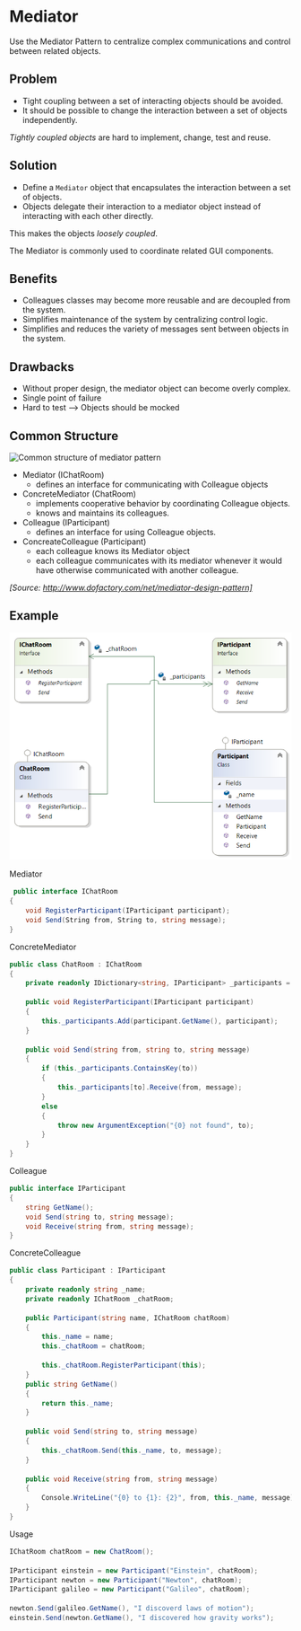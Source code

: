 ﻿# Mediator

Use the Mediator Pattern to centralize complex communications and control between related objects.

## Problem

* Tight coupling between a set of interacting objects should be avoided.
* It should be possible to change the interaction between a set of objects independently.

*Tightly coupled objects* are hard to implement, change, test and reuse.

## Solution

* Define a `Mediator` object that encapsulates the interaction between a set of objects.
* Objects delegate their interaction to a mediator object instead of interacting with each other directly.

This makes the objects *loosely coupled*.

The Mediator is commonly used to coordinate related GUI components.

## Benefits

* Colleagues classes may become more reusable and are decoupled from the system.
* Simplifies maintenance of the system by centralizing control logic.
* Simplifies and reduces the variety of messages sent between objects in the system.

## Drawbacks

* Without proper design, the mediator object can become overly complex.
* Single point of failure
* Hard to test --> Objects should be mocked

## Common Structure

![Common structure of mediator pattern](https://upload.wikimedia.org/wikipedia/commons/9/92/W3sDesign_Mediator_Design_Pattern_UML.jpg)

* Mediator (IChatRoom)
  * defines an interface for communicating with Colleague objects
* ConcreteMediator (ChatRoom)
  * implements cooperative behavior by coordinating Colleague objects.
  * knows and maintains its colleagues.
* Colleague (IParticipant)
  * defines an interface for using Colleague objects.
* ConcreateColleague (Participant)
  * each colleague knows its Mediator object
  * each colleague communicates with its mediator whenever it would have otherwise communicated with another colleague.

_[Source: http://www.dofactory.com/net/mediator-design-pattern]_

## Example

![Mediator Pattern](/Diagrams/Mediator.png)

Mediator
```cs
 public interface IChatRoom
{
	void RegisterParticipant(IParticipant participant);
	void Send(String from, String to, string message);
}
```

ConcreteMediator
```cs
public class ChatRoom : IChatRoom
{
	private readonly IDictionary<string, IParticipant> _participants = new Dictionary<string, IParticipant>();

	public void RegisterParticipant(IParticipant participant)
	{
		this._participants.Add(participant.GetName(), participant);
	}

	public void Send(string from, string to, string message)
	{
		if (this._participants.ContainsKey(to))
		{
			this._participants[to].Receive(from, message);
		}
		else
		{
			throw new ArgumentException("{0} not found", to);
		}
	}
}
```

Colleague
```cs
public interface IParticipant
{
	string GetName();
	void Send(string to, string message);
	void Receive(string from, string message);
}
```

ConcreteColleague
```cs
public class Participant : IParticipant
{
	private readonly string _name;
	private readonly IChatRoom _chatRoom;

	public Participant(string name, IChatRoom chatRoom)
	{
		this._name = name;
		this._chatRoom = chatRoom;

		this._chatRoom.RegisterParticipant(this);
	}
	public string GetName()
	{
		return this._name;
	}

	public void Send(string to, string message)
	{
		this._chatRoom.Send(this._name, to, message);
	}

	public void Receive(string from, string message)
	{
		Console.WriteLine("{0} to {1}: {2}", from, this._name, message);
	}
}
```

Usage
```cs
IChatRoom chatRoom = new ChatRoom();

IParticipant einstein = new Participant("Einstein", chatRoom);
IParticipant newton = new Participant("Newton", chatRoom);
IParticipant galileo = new Participant("Galileo", chatRoom);

newton.Send(galileo.GetName(), "I discoverd laws of motion");
einstein.Send(newton.GetName(), "I discovered how gravity works");
```